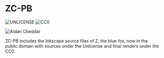 # ZC-PB
![UNLICENSE](https://cdn.rawgit.com/tomascw/tms-licenses/master/license-UNLICENSE-lightgrey.svg) ![CC0](https://cdn.rawgit.com/tomascw/tms-licenses/master/license-CC0-lightgrey.svg)

![Aidan Cheddar](https://cdn.rawgit.com/tomascw/zc-pb/master/z-portait.svg)

ZC-PB includes the Inkscape source files of Z, the blue fox, now in the public domain with sources under the Unlicense and final renders under the CC0.
